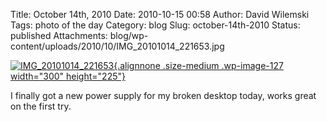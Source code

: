 Title: October 14th, 2010
Date: 2010-10-15 00:58
Author: David Wilemski
Tags: photo of the day
Category: blog
Slug: october-14th-2010
Status: published
Attachments: blog/wp-content/uploads/2010/10/IMG_20101014_221653.jpg

[![](http://oromis.davidwilemski.com/blog/wp-content/uploads/2010/10/IMG_20101014_221653-300x225.jpg "IMG_20101014_221653"){.alignnone
.size-medium .wp-image-127 width="300"
height="225"}](http://oromis.davidwilemski.com/blog/wp-content/uploads/2010/10/IMG_20101014_221653.jpg)

I finally got a new power supply for my broken desktop today, works
great on the first try.
